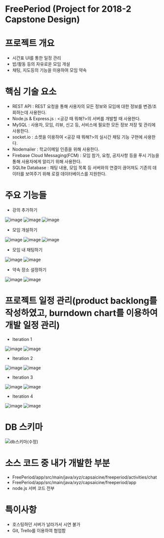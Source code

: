 # FreePeriod (Project for 2018-2 Capstone Design)


# 프로젝트 개요
 - 시간표 UI를 통한 일정 관리
 - 밥/활동 등의 자유로운 모임 개설
 - 채팅, 지도등의 기능을 이용하여 모임 약속


# 핵심 기술 요소
-	REST API : REST 요청을 통해 사용자의 모든 정보와 모임에 대한 정보를 변경/조회하는데 사용한다.
-	Node.js & Express.js : <공강 때 뭐해?>의 서버를 개발할 때 사용한다.
-	MySQL : 사용자, 모임, 리뷰, 신고 등, 서비스에 필요한 모든 정보 저장 및 관리에 사용한다.
-	socket.io : 소켓을 이용하여 <공강 때 뭐해?>의 실시간 채팅 기능 구현에 사용한다.
-	Nodemailer : 학교이메일 인증을 위해 사용한다.
-	Firebase Cloud Messaging(FCM) : 모임 참가, 요청, 공지사항 등을 푸시 기능을 통해 사용자에게 알리기 위해 사용한다.
- SQLIte Database : 채팅 내용, 모임 목록 등 서버와의 연결이 끊어져도 기존의 데이터를 보여주기 위해 로컬 데이터베이스를 지원한다.


# 주요 기능들
- 강의 추가하기

![image](https://user-images.githubusercontent.com/35019895/128050556-ea5ebf1f-6418-4229-8c94-b78edb69056f.png)
![image](https://user-images.githubusercontent.com/35019895/128050592-9fdeb69a-6d5e-49c9-aa0f-865ff71477db.png)
![image](https://user-images.githubusercontent.com/35019895/128050626-2c0f9bf2-8ca2-4f51-bc4d-d0b9a32c7635.png)

- 모임 개설하기

![image](https://user-images.githubusercontent.com/35019895/128051404-2df1545d-2940-4d36-bb72-228e22d41ede.png)
![image](https://user-images.githubusercontent.com/35019895/128051416-3dc59c4d-820a-4908-a7bc-80a59c6378bb.png)
![image](https://user-images.githubusercontent.com/35019895/128051447-5b7564fc-dd8b-4fdd-b0fc-3567310cd1b2.png)

 - 모임 내 채팅하기

![image](https://user-images.githubusercontent.com/35019895/128051662-57e32bcb-a4d5-40ca-8d7b-331bf524ff30.png)
![image](https://user-images.githubusercontent.com/35019895/128051687-1075d519-1334-48dd-8059-680f275fd453.png)

 - 약속 장소 설정하기

![image](https://user-images.githubusercontent.com/35019895/128051839-81a34058-a408-4ee1-ba58-c79cf9860853.png)
![image](https://user-images.githubusercontent.com/35019895/128051847-2bf43fa1-6fd5-4a62-bc82-16dff0ef64c3.png)


# 프로젝트 일정 관리(product backlong를 작성하였고, burndown chart를 이용하여 개발 일정 관리)
 - Iteration 1

![image](https://user-images.githubusercontent.com/35019895/128057306-950e4962-91fc-472a-a310-ea8b41da2172.png)
![image](https://user-images.githubusercontent.com/35019895/128057315-142dcc48-b470-4024-9695-f7b710e395db.png)

 - Iteration 2

![image](https://user-images.githubusercontent.com/35019895/128057357-c52fe934-0ef0-4b55-a24e-e1d5e05b7fe4.png)
![image](https://user-images.githubusercontent.com/35019895/128057370-8d94cb23-7a4e-4d27-b3f4-4e9b84139203.png)

 - Iteration 3

![image](https://user-images.githubusercontent.com/35019895/128057415-a84985a4-5c0f-45cc-8558-8110fe1de614.png)
![image](https://user-images.githubusercontent.com/35019895/128057441-a3cc918b-7b1f-4bff-9b1b-20e180029981.png)

 - Iteration 4

![image](https://user-images.githubusercontent.com/35019895/128057492-bcff60c6-c7f4-4144-8bf4-3a11b66f6207.png)
![image](https://user-images.githubusercontent.com/35019895/128057511-f5bc6f80-6de0-4c8e-b37b-1971813bf058.png)


# DB 스키마

![db스키마(수정)](https://user-images.githubusercontent.com/35019895/128059442-e08a9065-3f85-4f9b-8fa5-3de5f24f067d.PNG)


# 소스 코드 중 내가 개발한 부분
 - FreePeriod/app/src/main/java/xyz/capsaicine/freeperiod/activities/chat
 - FreePeriod/app/src/main/java/xyz/capsaicine/freeperiod/app
 - node.js 서버 코드 전부


# 특이사항
 - 호스팅하던 서버가 날라가서 시연 불가
 - Git, Trello를 이용하여 협업함
